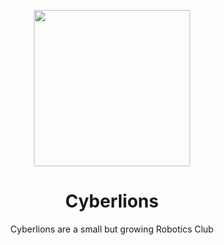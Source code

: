 <p align="center"><img src="https://github.com/Cybertron79/DinnoNuggies/blob/main/Cyberlions.png?raw=true" height="250"></p>

<h1 align="center">Cyberlions</h1>

<p align="center">Cyberlions are a small but growing Robotics Club</p>

